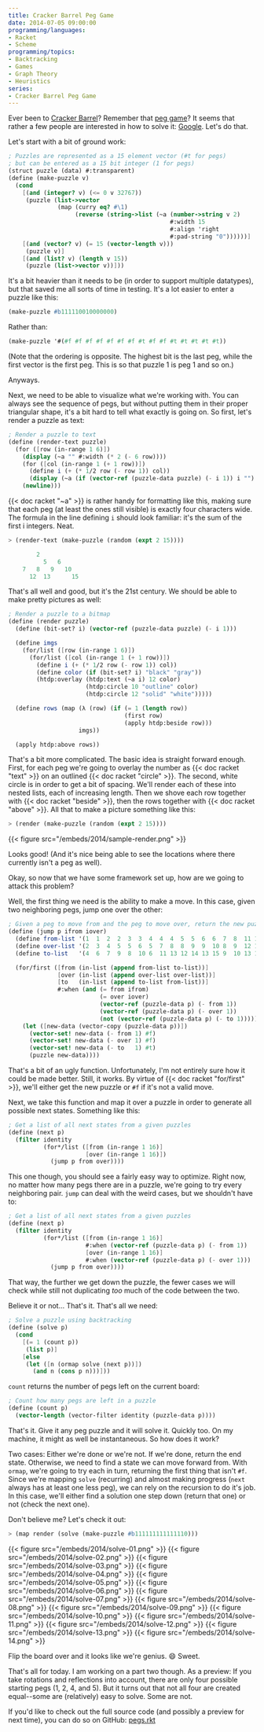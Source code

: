 ```yaml
---
title: Cracker Barrel Peg Game
date: 2014-07-05 09:00:00
programming/languages:
- Racket
- Scheme
programming/topics:
- Backtracking
- Games
- Graph Theory
- Heuristics
series:
- Cracker Barrel Peg Game
---
```

Ever been to <a href="http://www.crackerbarrel.com/">Cracker Barrel</a>? Remember that <a href="http://shop.crackerbarrel.com/Peg-Game/dp/B0050PMMQA">peg game</a>? It seems that rather a few people are interested in how to solve it: <a href="https://www.google.com/?q=cracker+barrel+peg+game">Google</a>. Let's do that.

<!--more-->

Let's start with a bit of ground work:

```scheme
; Puzzles are represented as a 15 element vector (#t for pegs)
; but can be entered as a 15 bit integer (1 for pegs)
(struct puzzle (data) #:transparent)
(define (make-puzzle v)
  (cond
    [(and (integer? v) (<= 0 v 32767))
     (puzzle (list->vector
              (map (curry eq? #\1)
                   (reverse (string->list (~a (number->string v 2)
                                              #:width 15
                                              #:align 'right
                                              #:pad-string "0"))))))]
    [(and (vector? v) (= 15 (vector-length v)))
     (puzzle v)]
    [(and (list? v) (length v 15))
     (puzzle (list->vector v))]))
```

It's a bit heavier than it needs to be (in order to support multiple datatypes), but that saved me all sorts of time in testing. It's a lot easier to enter a puzzle like this:

```scheme
(make-puzzle #b111110010000000)
```

Rather than:

```scheme
(make-puzzle '#(#f #f #f #f #f #f #f #t #f #f #t #t #t #t #t))
```

(Note that the ordering is opposite. The highest bit is the last peg, while the first vector is the first peg. This is so that puzzle 1 is peg 1 and so on.)

Anyways.

Next, we need to be able to visualize what we're working with. You can always see the sequence of pegs, but without putting them in their proper triangular shape, it's a bit hard to tell what exactly is going on. So first, let's render a puzzle as text:

```scheme
; Render a puzzle to text
(define (render-text puzzle)
  (for ([row (in-range 1 6)])
    (display (~a "" #:width (* 2 (- 6 row))))
    (for ([col (in-range 1 (+ 1 row))])
      (define i (+ (* 1/2 row (- row 1)) col))
      (display (~a (if (vector-ref (puzzle-data puzzle) (- i 1)) i "") #:width 4)))
    (newline)))
```

{{< doc racket "~a" >}} is rather handy for formatting like this, making sure that each peg (at least the ones still visible) is exactly four characters wide. The formula in the line defining `i` should look familiar: it's the sum of the first i integers. Neat.

```scheme
> (render-text (make-puzzle (random (expt 2 15))))

        2
          5   6
    7   8   9   10
      12  13      15
```

That's all well and good, but it's the 21st century. We should be able to make pretty pictures as well:

```scheme
; Render a puzzle to a bitmap
(define (render puzzle)
  (define (bit-set? i) (vector-ref (puzzle-data puzzle) (- i 1)))

  (define imgs
    (for/list ([row (in-range 1 6)])
      (for/list ([col (in-range 1 (+ 1 row))])
        (define i (+ (* 1/2 row (- row 1)) col))
        (define color (if (bit-set? i) "black" "gray"))
        (htdp:overlay (htdp:text (~a i) 12 color)
                      (htdp:circle 10 "outline" color)
                      (htdp:circle 12 "solid" "white")))))

  (define rows (map (λ (row) (if (= 1 (length row))
                                 (first row)
                                 (apply htdp:beside row)))
                    imgs))

  (apply htdp:above rows))
```

That's a bit more complicated. The basic idea is straight forward enough. First, for each peg we're going to overlay the number as {{< doc racket "text" >}} on an outlined {{< doc racket "circle" >}}. The second, white circle is in order to get a bit of spacing. We'll render each of these into nested lists, each of increasing length. Then we shove each row together with {{< doc racket "beside" >}}, then the rows together with {{< doc racket "above" >}}. All that to make a picture something like this:

```scheme
> (render (make-puzzle (random (expt 2 15))))
```

{{< figure src="/embeds/2014/sample-render.png" >}}

Looks good! (And it's nice being able to see the locations where there currently isn't a peg as well).

Okay, so now that we have some framework set up, how are we going to attack this problem?

Well, the first thing we need is the ability to make a move. In this case, given two neighboring pegs, jump one over the other:

```scheme
; Given a peg to move from and the peg to move over, return the new puzzle state
(define (jump p ifrom iover)
  (define from-list '(1  1  2  2  3  3  4  4  4  5  5  6  6  7  8  11 12 13))
  (define over-list '(2  3  4  5  5  6  5  7  8  8  9  9  10 8  9  12 13 14))
  (define to-list   '(4  6  7  9  8  10 6  11 13 12 14 13 15 9  10 13 14 15))

  (for/first ([from (in-list (append from-list to-list))]
              [over (in-list (append over-list over-list))]
              [to   (in-list (append to-list from-list))]
              #:when (and (= from ifrom)
                          (= over iover)
                          (vector-ref (puzzle-data p) (- from 1))
                          (vector-ref (puzzle-data p) (- over 1))
                          (not (vector-ref (puzzle-data p) (- to 1)))))
    (let ([new-data (vector-copy (puzzle-data p))])
      (vector-set! new-data (- from 1) #f)
      (vector-set! new-data (- over 1) #f)
      (vector-set! new-data (- to   1) #t)
      (puzzle new-data))))
```

That's a bit of an ugly function. Unfortunately, I'm not entirely sure how it could be made better. Still, it works. By virtue of {{< doc racket "for/first" >}}, we'll either get the new puzzle or `#f` if it's not a valid move.

Next, we take this function and map it over a puzzle in order to generate all possible next states. Something like this:

```scheme
; Get a list of all next states from a given puzzles
(define (next p)
  (filter identity
          (for*/list ([from (in-range 1 16)]
                      [over (in-range 1 16)])
            (jump p from over))))
```

This one though, you should see a fairly easy way to optimize. Right now, no matter how many pegs there are in a puzzle, we're going to try every neighboring pair. `jump` can deal with the weird cases, but we shouldn't have to:

```scheme
; Get a list of all next states from a given puzzles
(define (next p)
  (filter identity
          (for*/list ([from (in-range 1 16)]
                      #:when (vector-ref (puzzle-data p) (- from 1))
                      [over (in-range 1 16)]
                      #:when (vector-ref (puzzle-data p) (- over 1)))
            (jump p from over))))
```

That way, the further we get down the puzzle, the fewer cases we will check while still not duplicating *too* much of the code between the two.

Believe it or not... That's it. That's all we need:

```scheme
; Solve a puzzle using backtracking
(define (solve p)
  (cond
    [(= 1 (count p))
     (list p)]
    [else
     (let ([n (ormap solve (next p))])
       (and n (cons p n)))]))
```

`count` returns the number of pegs left on the current board:

```scheme
; Count how many pegs are left in a puzzle
(define (count p)
  (vector-length (vector-filter identity (puzzle-data p))))
```

That's it. Give it any peg puzzle and it will solve it. Quickly too. On my machine, it might as well be instantaneous. So how does it work?

Two cases: Either we're done or we're not. If we're done, return the end state. Otherwise, we need to find a state we can move forward from. With `ormap`, we're going to try each in turn, returning the first thing that isn't `#f`. Since we're mapping `solve` (recurring) and almost making progress (`next` always has at least one less peg), we can rely on the recursion to do it's job. In this case, we'll either find a solution one step down (return that one) or not (check the next one).

Don't believe me? Let's check it out:

```scheme
> (map render (solve (make-puzzle #b111111111111110)))
```

{{< figure src="/embeds/2014/solve-01.png" >}} {{< figure src="/embeds/2014/solve-02.png" >}} {{< figure src="/embeds/2014/solve-03.png" >}} {{< figure src="/embeds/2014/solve-04.png" >}} {{< figure src="/embeds/2014/solve-05.png" >}} {{< figure src="/embeds/2014/solve-06.png" >}} {{< figure src="/embeds/2014/solve-07.png" >}} {{< figure src="/embeds/2014/solve-08.png" >}} {{< figure src="/embeds/2014/solve-09.png" >}} {{< figure src="/embeds/2014/solve-10.png" >}} {{< figure src="/embeds/2014/solve-11.png" >}} {{< figure src="/embeds/2014/solve-12.png" >}} {{< figure src="/embeds/2014/solve-13.png" >}} {{< figure src="/embeds/2014/solve-14.png" >}}

Flip the board over and it looks like we're genius. :smile: Sweet.

That's all for today. I am working on a part two though. As a preview: If you take rotations and reflections into account, there are only four possible starting pegs (1, 2, 4, and 5). But it turns out that not all four are created equal--some are (relatively) easy to solve. Some are not.

If you'd like to check out the full source code (and possibly a preview for next time), you can do so on GitHub: <a href="https://github.com/jpverkamp/small-projects/blob/master/blog/pegs.rkt">pegs.rkt</a>
